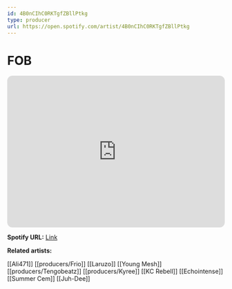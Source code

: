 ```yaml
---
id: 4B0nCIhC0RKTgfZBllPtkg
type: producer
url: https://open.spotify.com/artist/4B0nCIhC0RKTgfZBllPtkg
---
```

# FOB

<iframe style="border-radius:12px" src="https://open.spotify.com/embed/artist/4B0nCIhC0RKTgfZBllPtkg" width="100%" height="352" frameBorder="0" allowfullscreen="" allow="autoplay; clipboard-write; encrypted-media; fullscreen; picture-in-picture" loading="lazy"></iframe>

**Spotify URL:** [Link](https://open.spotify.com/artist/4B0nCIhC0RKTgfZBllPtkg)

**Related artists:**

[[Ali471]]
[[producers/Frio]]
[[Laruzo]]
[[Young Mesh]]
[[producers/Tengobeatz]]
[[producers/Kyree]]
[[KC Rebell]]
[[Echointense]]
[[Summer Cem]]
[[Juh-Dee]]
